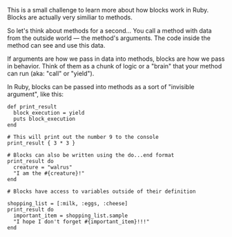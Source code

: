 This is a small challenge to learn more about how blocks work in Ruby. Blocks are actually very similiar to methods.

So let's think about methods for a second... You call a method with data from the outside world — the method's arguments. The code inside the method can see and use this data.

If arguments are how we pass in data into methods, blocks are how we pass in behavior. Think of them as a chunk of logic or a "brain" that your method can run (aka: "call" or "yield").

In Ruby, blocks can be passed into methods as a sort of "invisible argument", like this:

    def print_result
      block_execution = yield
      puts block_execution
    end
    
    # This will print out the number 9 to the console
    print_result { 3 * 3 }
    
    # Blocks can also be written using the do...end format
    print_result do
      creature = "walrus"
      "I am the #{creature}!"
    end
    
    # Blocks have access to variables outside of their definition
    
    shopping_list = [:milk, :eggs, :cheese]
    print_result do
      important_item = shopping_list.sample
      "I hope I don't forget #{important_item}!!!"
    end


